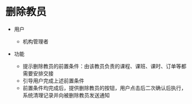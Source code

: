 # 删除教员

* 用户
	* 机构管理者

* 功能
	* 提示删除教员的前置条件：由该教员负责的课程、课班、课时、订单等都需要安排交接
	* 引导用户完成上述前置条件
	* 前置条件均完成后，提供删除教员的按钮，用户点击后二次确认后执行，系统清理记录并向被删除教员发送通知
<!--stackedit_data:
eyJoaXN0b3J5IjpbLTEyNTYwMTM3OV19
-->